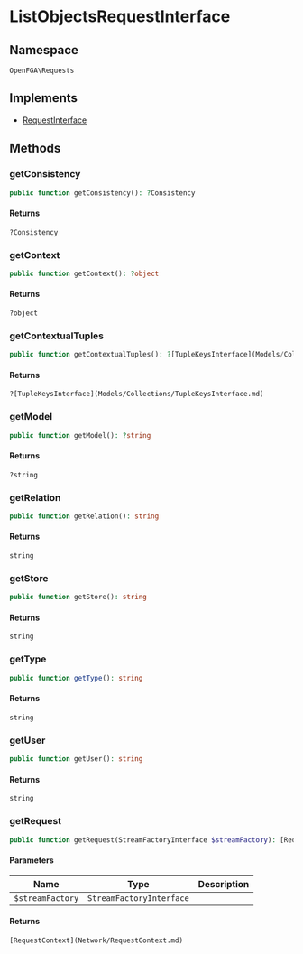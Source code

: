# ListObjectsRequestInterface


## Namespace
`OpenFGA\Requests`

## Implements
* [RequestInterface](Requests/RequestInterface.md)

## Methods
### getConsistency

```php
public function getConsistency(): ?Consistency
```



#### Returns
`?Consistency` 

### getContext

```php
public function getContext(): ?object
```



#### Returns
`?object` 

### getContextualTuples

```php
public function getContextualTuples(): ?[TupleKeysInterface](Models/Collections/TupleKeysInterface.md)
```



#### Returns
`?[TupleKeysInterface](Models/Collections/TupleKeysInterface.md)` 

### getModel

```php
public function getModel(): ?string
```



#### Returns
`?string` 

### getRelation

```php
public function getRelation(): string
```



#### Returns
`string` 

### getStore

```php
public function getStore(): string
```



#### Returns
`string` 

### getType

```php
public function getType(): string
```



#### Returns
`string` 

### getUser

```php
public function getUser(): string
```



#### Returns
`string` 

### getRequest

```php
public function getRequest(StreamFactoryInterface $streamFactory): [RequestContext](Network/RequestContext.md)
```


#### Parameters
| Name | Type | Description |
|------|------|-------------|
| `$streamFactory` | `StreamFactoryInterface` |  |

#### Returns
`[RequestContext](Network/RequestContext.md)` 

